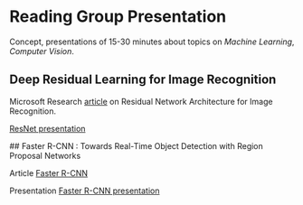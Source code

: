 # Reading Group Presentation

Concept, presentations of 15-30 minutes about topics on *Machine Learning*, *Computer Vision*.

## Deep Residual Learning for Image Recognition

Microsoft Research [article](https://arxiv.org/abs/1512.03385) on Residual Network Architecture for Image Recognition.

[ResNet presentation](ResNet/resnet_presentation.html)

## Faster R-CNN : Towards Real-Time Object Detection with Region Proposal Networks 		

Article [Faster R-CNN](https://arxiv.org/pdf/1506.01497.pdf)

Presentation [Faster R-CNN presentation](FasterRCNN/fasterrcnn_presentation.html)


